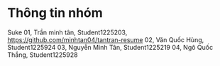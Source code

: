 # Thông tin nhóm
Suke
01, Trần minh tân, Student1225203, https://github.com/minhtan04/tantran-resume
02, Văn Quốc Hùng, Student1225924
03, Nguyễn Minh Tân, Student1225219
04, Ngô Quốc Thắng, Student1225928
